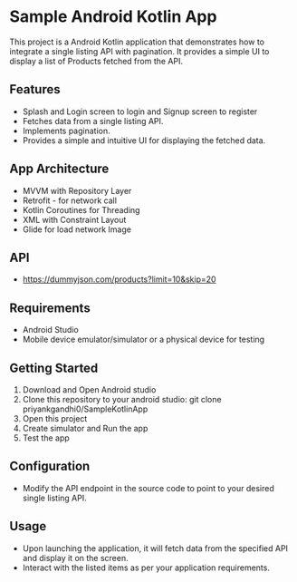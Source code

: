 # Sample Android Kotlin App

This project is a Android Kotlin application that demonstrates how to integrate a single listing API with pagination. It provides a simple UI to display a list of Products fetched from the API.

## Features
- Splash and Login screen to login and Signup screen to register
- Fetches data from a single listing API.
- Implements pagination.
- Provides a simple and intuitive UI for displaying the fetched data.

## App Architecture
- MVVM with Repository Layer
- Retrofit - for network call
- Kotlin Coroutines for Threading
- XML with Constraint Layout
- Glide for load network Image

## API
-  https://dummyjson.com/products?limit=10&skip=20

## Requirements
- Android Studio
- Mobile device emulator/simulator or a physical device for testing

## Getting Started
1. Download and Open Android studio
2. Clone this repository to your android studio: git clone priyankgandhi0/SampleKotlinApp
3. Open this project
4. Create simulator and Run the app
5. Test the app

## Configuration
- Modify the API endpoint in the source code to point to your desired single listing API.

## Usage
- Upon launching the application, it will fetch data from the specified API and display it on the screen.
- Interact with the listed items as per your application requirements.

